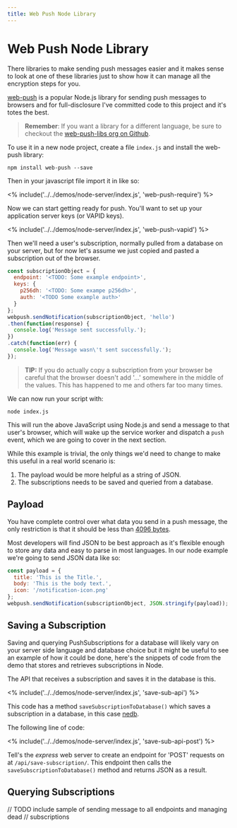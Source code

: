 ```yaml
---
title: Web Push Node Library
---
```

# Web Push Node Library

There libraries to make sending push messages easier and it makes sense to
look at one of these libraries just to show how it can manage all the encryption
steps for you.

[web-push](https://github.com/web-push-libs/web-push) is a popular Node.js
library for sending push messages to browsers and for full-disclosure
I've committed code to this project and it's totes the best.

> **Remember**: If you want a library for a different language, be sure to
> checkout the [web-push-libs org on Github](https://github.com/web-push-libs/).

To use it in a new node project, create a file `index.js` and install the
web-push library:

    npm install web-push --save

Then in your javascript file import it in like so:

<% include('../../demos/node-server/index.js', 'web-push-require') %>

Now we can start getting ready for push. You'll want to set up your application
server keys (or VAPID keys).

<% include('../../demos/node-server/index.js', 'web-push-vapid') %>

Then we'll need a user's subscription, normally pulled from a database on
your server, but for now let's assume we just copied and pasted a
subscription out of the browser.

```javascript
const subscriptionObject = {
  endpoint: '<TODO: Some example endpoint>',
  keys: {
    p256dh: '<TODO: Some exampe p256dh>',
    auth: '<TODO Some example auth>'
  }
};
webpush.sendNotification(subscriptionObject, 'hello')
.then(function(response) {
  console.log('Message sent successfully.');
})
.catch(function(err) {
  console.log('Message wasn\'t sent successfully.');
});
```

> **TIP:** If you do actually copy a subscription from your browser be careful
> that the browser doesn't add '...' somewhere in the middle of the values.
> This has happened to me and others far too many times.

We can now run your script with:

    node index.js

This will run the above JavaScript using Node.js and send a message to
that user's browser, which will wake up the service worker and dispatch
a `push` event, which we are going to cover in the next section.

While this example is trivial, the only things we'd need to change to make this
useful in a real world scenario is:

1. The payload would be more helpful as a string of JSON.
1. The subscriptions needs to be saved and queried from a database.

## Payload

You have complete control over what data you send in a push message, the only
restriction is that it should be less than <a href="https://tools.ietf.org/html/draft-ietf-webpush-protocol-10#section-7.2">4096 bytes</a>.

Most developers will find JSON to be best approach as it's flexible enough to
store any data and easy to parse in most languages. In our node example
we're going to send JSON data like so:

```javascript
const payload = {
  title: 'This is the Title.',
  body: 'This is the body text.',
  icon: '/notification-icon.png'
};
webpush.sendNotification(subscriptionObject, JSON.stringify(payload));
```

## Saving a Subscription

Saving and querying PushSubscriptions for a database will likely vary on your
server side language and database choice but it might be useful to see
an example of how it could be done, here's the snippets of code from the
demo that stores and retrieves subscriptions in Node.

The API that receives a subscription and saves it in the database is this.

<% include('../../demos/node-server/index.js', 'save-sub-api') %>

This code has a method `saveSubscriptionToDatabase()` which saves a
subscription in a database, in this case [nedb](https://github.com/louischatriot/nedb).

The following line of code:

<% include('../../demos/node-server/index.js', 'save-sub-api-post') %>

Tell's the *express* web server to create an endpoint for 'POST' requests
on at `/api/save-subscription/`. This endpoint then calls the
`saveSubscriptionToDatabase()` method and returns JSON as a result.

## Querying Subscriptions

// TODO include sample of sending message to all endpoints and managing dead
// subscriptions
